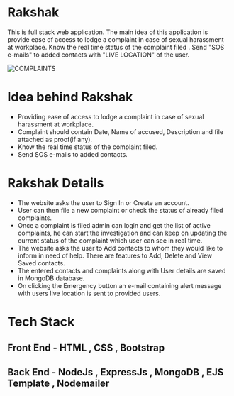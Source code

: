 # Rakshak
This is full stack web application. The main idea of this application is provide ease of access to lodge a complaint in case of sexual harassment at workplace. Know the real time status of the complaint filed . Send "SOS e-mails" to added contacts with "LIVE LOCATION" of the user.

![COMPLAINTS](https://user-images.githubusercontent.com/56023805/180623579-8607f132-05be-4084-a86a-5ec9c6baee84.png)

# Idea behind Rakshak

<ul> 
<li>Providing ease of access to lodge a complaint in case of sexual harassment at workplace.</li>

<li>Complaint should contain Date, Name of accused, Description and file attached as proof(if any).</li>

<li>Know the real time status of the complaint filed.</li>

<li>Send SOS e-mails to added contacts.</li>
</ul>

# Rakshak Details

<ul>
<li>The website asks the user to Sign In or Create an account.</li>

<li>User can then file a new complaint or check the status of already filed complaints.</li>

<li>Once a complaint is filed admin can login and get the list of active complaints, he can start the investigation and can keep on updating the current status of the complaint which user can see in real time.</li>

<li>The website asks the user to Add contacts to whom they would like to inform in need of help. There are features to Add, Delete and View Saved contacts.</li>

<li>The entered contacts and complaints along with User details are saved in MongoDB database.</li>

<li>On clicking the Emergency button an e-mail containing alert message with users live location is sent to provided users.</li>
</ul>

# Tech Stack

## Front End - HTML , CSS , Bootstrap
## Back End - NodeJs , ExpressJs , MongoDB , EJS Template , Nodemailer 
